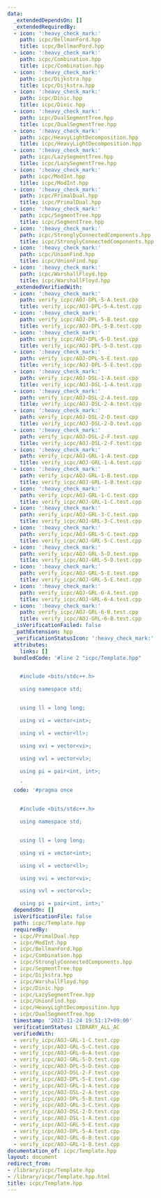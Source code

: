 ```yaml
---
data:
  _extendedDependsOn: []
  _extendedRequiredBy:
  - icon: ':heavy_check_mark:'
    path: icpc/BellmanFord.hpp
    title: icpc/BellmanFord.hpp
  - icon: ':heavy_check_mark:'
    path: icpc/Combination.hpp
    title: icpc/Combination.hpp
  - icon: ':heavy_check_mark:'
    path: icpc/Dijkstra.hpp
    title: icpc/Dijkstra.hpp
  - icon: ':heavy_check_mark:'
    path: icpc/Dinic.hpp
    title: icpc/Dinic.hpp
  - icon: ':heavy_check_mark:'
    path: icpc/DualSegmentTree.hpp
    title: icpc/DualSegmentTree.hpp
  - icon: ':heavy_check_mark:'
    path: icpc/HeavyLightDecomposition.hpp
    title: icpc/HeavyLightDecomposition.hpp
  - icon: ':heavy_check_mark:'
    path: icpc/LazySegmentTree.hpp
    title: icpc/LazySegmentTree.hpp
  - icon: ':heavy_check_mark:'
    path: icpc/ModInt.hpp
    title: icpc/ModInt.hpp
  - icon: ':heavy_check_mark:'
    path: icpc/PrimalDual.hpp
    title: icpc/PrimalDual.hpp
  - icon: ':heavy_check_mark:'
    path: icpc/SegmentTree.hpp
    title: icpc/SegmentTree.hpp
  - icon: ':heavy_check_mark:'
    path: icpc/StronglyConnectedComponents.hpp
    title: icpc/StronglyConnectedComponents.hpp
  - icon: ':heavy_check_mark:'
    path: icpc/UnionFind.hpp
    title: icpc/UnionFind.hpp
  - icon: ':heavy_check_mark:'
    path: icpc/WarshallFloyd.hpp
    title: icpc/WarshallFloyd.hpp
  _extendedVerifiedWith:
  - icon: ':heavy_check_mark:'
    path: verify_icpc/AOJ-DPL-5-A.test.cpp
    title: verify_icpc/AOJ-DPL-5-A.test.cpp
  - icon: ':heavy_check_mark:'
    path: verify_icpc/AOJ-DPL-5-B.test.cpp
    title: verify_icpc/AOJ-DPL-5-B.test.cpp
  - icon: ':heavy_check_mark:'
    path: verify_icpc/AOJ-DPL-5-D.test.cpp
    title: verify_icpc/AOJ-DPL-5-D.test.cpp
  - icon: ':heavy_check_mark:'
    path: verify_icpc/AOJ-DPL-5-E.test.cpp
    title: verify_icpc/AOJ-DPL-5-E.test.cpp
  - icon: ':heavy_check_mark:'
    path: verify_icpc/AOJ-DSL-1-A.test.cpp
    title: verify_icpc/AOJ-DSL-1-A.test.cpp
  - icon: ':heavy_check_mark:'
    path: verify_icpc/AOJ-DSL-2-A.test.cpp
    title: verify_icpc/AOJ-DSL-2-A.test.cpp
  - icon: ':heavy_check_mark:'
    path: verify_icpc/AOJ-DSL-2-D.test.cpp
    title: verify_icpc/AOJ-DSL-2-D.test.cpp
  - icon: ':heavy_check_mark:'
    path: verify_icpc/AOJ-DSL-2-F.test.cpp
    title: verify_icpc/AOJ-DSL-2-F.test.cpp
  - icon: ':heavy_check_mark:'
    path: verify_icpc/AOJ-GRL-1-A.test.cpp
    title: verify_icpc/AOJ-GRL-1-A.test.cpp
  - icon: ':heavy_check_mark:'
    path: verify_icpc/AOJ-GRL-1-B.test.cpp
    title: verify_icpc/AOJ-GRL-1-B.test.cpp
  - icon: ':heavy_check_mark:'
    path: verify_icpc/AOJ-GRL-1-C.test.cpp
    title: verify_icpc/AOJ-GRL-1-C.test.cpp
  - icon: ':heavy_check_mark:'
    path: verify_icpc/AOJ-GRL-3-C.test.cpp
    title: verify_icpc/AOJ-GRL-3-C.test.cpp
  - icon: ':heavy_check_mark:'
    path: verify_icpc/AOJ-GRL-5-C.test.cpp
    title: verify_icpc/AOJ-GRL-5-C.test.cpp
  - icon: ':heavy_check_mark:'
    path: verify_icpc/AOJ-GRL-5-D.test.cpp
    title: verify_icpc/AOJ-GRL-5-D.test.cpp
  - icon: ':heavy_check_mark:'
    path: verify_icpc/AOJ-GRL-5-E.test.cpp
    title: verify_icpc/AOJ-GRL-5-E.test.cpp
  - icon: ':heavy_check_mark:'
    path: verify_icpc/AOJ-GRL-6-A.test.cpp
    title: verify_icpc/AOJ-GRL-6-A.test.cpp
  - icon: ':heavy_check_mark:'
    path: verify_icpc/AOJ-GRL-6-B.test.cpp
    title: verify_icpc/AOJ-GRL-6-B.test.cpp
  _isVerificationFailed: false
  _pathExtension: hpp
  _verificationStatusIcon: ':heavy_check_mark:'
  attributes:
    links: []
  bundledCode: '#line 2 "icpc/Template.hpp"


    #include <bits/stdc++.h>

    using namespace std;


    using ll = long long;

    using vi = vector<int>;

    using vl = vector<ll>;

    using vvi = vector<vi>;

    using vvl = vector<vl>;

    using pi = pair<int, int>;

    '
  code: '#pragma once


    #include <bits/stdc++.h>

    using namespace std;


    using ll = long long;

    using vi = vector<int>;

    using vl = vector<ll>;

    using vvi = vector<vi>;

    using vvl = vector<vl>;

    using pi = pair<int, int>;'
  dependsOn: []
  isVerificationFile: false
  path: icpc/Template.hpp
  requiredBy:
  - icpc/PrimalDual.hpp
  - icpc/ModInt.hpp
  - icpc/BellmanFord.hpp
  - icpc/Combination.hpp
  - icpc/StronglyConnectedComponents.hpp
  - icpc/SegmentTree.hpp
  - icpc/Dijkstra.hpp
  - icpc/WarshallFloyd.hpp
  - icpc/Dinic.hpp
  - icpc/LazySegmentTree.hpp
  - icpc/UnionFind.hpp
  - icpc/HeavyLightDecomposition.hpp
  - icpc/DualSegmentTree.hpp
  timestamp: '2023-11-24 19:51:17+09:00'
  verificationStatus: LIBRARY_ALL_AC
  verifiedWith:
  - verify_icpc/AOJ-GRL-1-C.test.cpp
  - verify_icpc/AOJ-GRL-5-C.test.cpp
  - verify_icpc/AOJ-GRL-6-A.test.cpp
  - verify_icpc/AOJ-GRL-5-D.test.cpp
  - verify_icpc/AOJ-DPL-5-D.test.cpp
  - verify_icpc/AOJ-DSL-2-F.test.cpp
  - verify_icpc/AOJ-DPL-5-E.test.cpp
  - verify_icpc/AOJ-GRL-1-A.test.cpp
  - verify_icpc/AOJ-DSL-2-A.test.cpp
  - verify_icpc/AOJ-DPL-5-B.test.cpp
  - verify_icpc/AOJ-GRL-3-C.test.cpp
  - verify_icpc/AOJ-DSL-2-D.test.cpp
  - verify_icpc/AOJ-DSL-1-A.test.cpp
  - verify_icpc/AOJ-GRL-5-E.test.cpp
  - verify_icpc/AOJ-DPL-5-A.test.cpp
  - verify_icpc/AOJ-GRL-6-B.test.cpp
  - verify_icpc/AOJ-GRL-1-B.test.cpp
documentation_of: icpc/Template.hpp
layout: document
redirect_from:
- /library/icpc/Template.hpp
- /library/icpc/Template.hpp.html
title: icpc/Template.hpp
---
```

